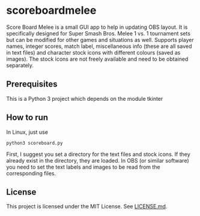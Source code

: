 # scoreboardmelee
Score Board Melee is a small GUI app to help in updating OBS layout. It is specifically designed for Super Smash Bros. Melee 1 vs. 1 tournament sets but can be modified for other games and situations as well. Supports player names, integer scores, match label, miscellaneous info (these are all saved in text files) and character stock icons with different colours (saved as images). The stock icons are not freely available and need to be obtained separately.

## Prerequisites
This is a Python 3 project which depends on the module tkinter

## How to run
In Linux, just use
```
python3 scoreboard.py
```
First, I suggest you set a directory for the text files and stock icons. If they already exist in the directory, they are loaded. In OBS (or similar software) you need to set the text labels and images to be read from the corresponding files.

## License
This project is licensed under the MIT License. See [LICENSE.md](LICENSE.md).
